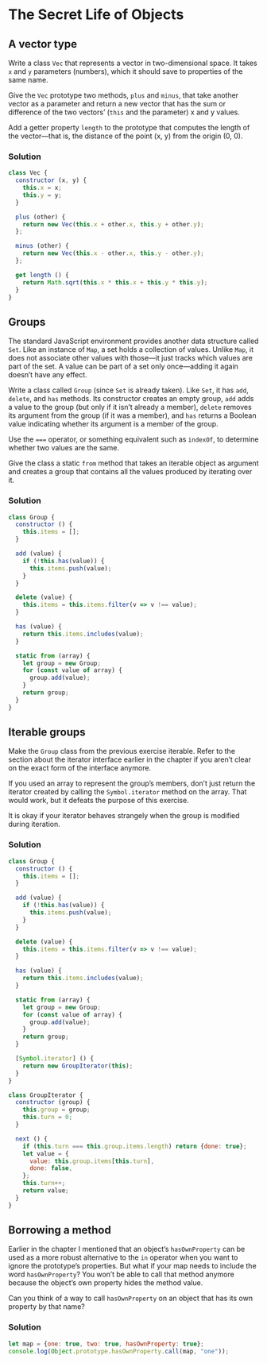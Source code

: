 # The Secret Life of Objects

## A vector type

Write a class `Vec` that represents a vector in two-dimensional space. It takes `x` and `y` parameters (numbers), which it should save to properties of the same name.

Give the `Vec` prototype two methods, `plus` and `minus`, that take another vector as a parameter and return a new vector that has the sum or difference of the two vectors’ (`this` and the parameter) x and y values.

Add a getter property `length` to the prototype that computes the length of the vector—that is, the distance of the point (x, y) from the origin (0, 0).

### Solution

```js
class Vec {
  constructor (x, y) {
    this.x = x;
    this.y = y;
  }

  plus (other) {
    return new Vec(this.x + other.x, this.y + other.y);
  };

  minus (other) {
    return new Vec(this.x - other.x, this.y - other.y);
  };

  get length () {
    return Math.sqrt(this.x * this.x + this.y * this.y);
  }
}
```

## Groups

The standard JavaScript environment provides another data structure called `Set`. Like an instance of `Map`, a set holds a collection of values. Unlike `Map`, it does not associate other values with those—it just tracks which values are part of the set. A value can be part of a set only once—adding it again doesn’t have any effect.

Write a class called `Group` (since `Set` is already taken). Like `Set`, it has `add`, `delete`, and `has` methods. Its constructor creates an empty group, `add` adds a value to the group (but only if it isn’t already a member), `delete` removes its argument from the group (if it was a member), and `has` returns a Boolean value indicating whether its argument is a member of the group.

Use the `===` operator, or something equivalent such as `indexOf`, to determine whether two values are the same.

Give the class a static `from` method that takes an iterable object as argument and creates a group that contains all the values produced by iterating over it.

### Solution

```js
class Group {
  constructor () {
    this.items = [];
  }

  add (value) {
    if (!this.has(value)) {
      this.items.push(value);
    }
  }

  delete (value) {
  	this.items = this.items.filter(v => v !== value);
  }

  has (value) {
    return this.items.includes(value);
  }

  static from (array) {
    let group = new Group;
    for (const value of array) {
      group.add(value);
    }
    return group;
  }
}
```

## Iterable groups

Make the `Group` class from the previous exercise iterable. Refer to the section about the iterator interface earlier in the chapter if you aren’t clear on the exact form of the interface anymore.

If you used an array to represent the group’s members, don’t just return the iterator created by calling the `Symbol.iterator` method on the array. That would work, but it defeats the purpose of this exercise.

It is okay if your iterator behaves strangely when the group is modified during iteration.

### Solution

```js
class Group {
  constructor () {
    this.items = [];
  }

  add (value) {
    if (!this.has(value)) {
      this.items.push(value);
    }
  }

  delete (value) {
  	this.items = this.items.filter(v => v !== value);
  }

  has (value) {
    return this.items.includes(value);
  }

  static from (array) {
    let group = new Group;
    for (const value of array) {
      group.add(value);
    }
    return group;
  }

  [Symbol.iterator] () {
    return new GroupIterator(this);
  }
}

class GroupIterator {
  constructor (group) {
    this.group = group;
    this.turn = 0;
  }

  next () {
    if (this.turn === this.group.items.length) return {done: true};
    let value = {
      value: this.group.items[this.turn],
      done: false,
    };
    this.turn++;
    return value;
  }
}
```

## Borrowing a method

Earlier in the chapter I mentioned that an object’s `hasOwnProperty` can be used as a more robust alternative to the `in` operator when you want to ignore the prototype’s properties. But what if your map needs to include the word `hasOwnProperty`? You won’t be able to call that method anymore because the object’s own property hides the method value.

Can you think of a way to call `hasOwnProperty` on an object that has its own property by that name?

### Solution

```js
let map = {one: true, two: true, hasOwnProperty: true};
console.log(Object.prototype.hasOwnProperty.call(map, "one"));
```

